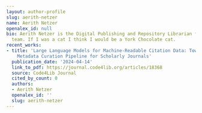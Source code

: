 ```yaml
---
layout: author-profile
slug: aerith-netzer
name: Aerith Netzer
openalex_id: null
bio: Aerith Netzer is the Digital Publishing and Repository Librarian for the research
  team. If I was a cat I think I would be a York Chocolate cat.
recent_works:
- title: 'Large Language Models for Machine-Readable Citation Data: Towards an Automated
    Metadata Curation Pipeline for Scholarly Journals'
  publication_date: '2024-04-14'
  link_to_pdf: https://journal.code4lib.org/articles/18368
  source: Code4Lib Journal
  cited_by_count: 0
  authors:
  - Aerith Netzer
  openalex_id: ''
  slug: aerith-netzer
---
```

